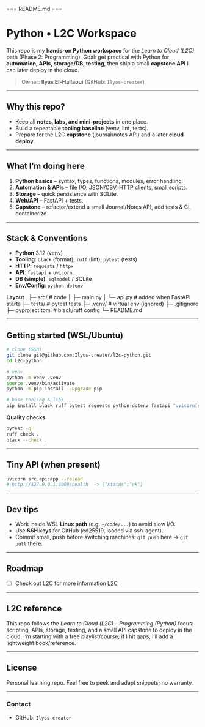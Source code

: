 === README.md ===

# Python • L2C Workspace

This repo is my **hands-on Python workspace** for the *Learn to Cloud (L2C)* path (Phase 2: Programming).
Goal: get practical with Python for **automation, APIs, storage/DB, testing**, then ship a small **capstone API**
I can later deploy in the cloud.

> Owner: **Ilyas El-Hallaoui** (GitHub: `Ilyos-creater`)

---

## Why this repo?
- Keep all **notes, labs, and mini-projects** in one place.
- Build a repeatable **tooling baseline** (venv, lint, tests).
- Prepare for the L2C **capstone** (journal/notes API) and a later **cloud deploy**.

---

## What I’m doing here
1. **Python basics** – syntax, types, functions, modules, error handling.
2. **Automation & APIs** – file I/O, JSON/CSV, HTTP clients, small scripts.
3. **Storage** – quick persistence with SQLite.
4. **Web/API** – FastAPI + tests.
5. **Capstone** – refactor/extend a small Journal/Notes API, add tests & CI, containerize.

---

## Stack & Conventions
- **Python** 3.12 (venv)
- **Tooling**: `black` (format), `ruff` (lint), `pytest` (tests)
- **HTTP**: `requests` / `httpx`
- **API**: `fastapi` + `uvicorn`
- **DB (simple)**: `sqlmodel` / SQLite
- **Env/Config**: `python-dotenv`

**Layout**
    .
    ├─ src/            # code
    │  ├─ main.py
    │  └─ api.py       # added when FastAPI starts
    ├─ tests/          # pytest tests
    ├─ .venv/          # virtual env (ignored)
    ├─ .gitignore
    ├─ pyproject.toml  # black/ruff config
    └─ README.md

---

## Getting started (WSL/Ubuntu)

~~~bash
# clone (SSH)
git clone git@github.com:Ilyos-creater/l2c-python.git
cd l2c-python

# venv
python -m venv .venv
source .venv/bin/activate
python -m pip install --upgrade pip

# base tooling & libs
pip install black ruff pytest requests python-dotenv fastapi "uvicorn[standard]" httpx sqlmodel
~~~

**Quality checks**
~~~bash
pytest -q
ruff check .
black --check .
~~~

---

## Tiny API (when present)

~~~bash
uvicorn src.api:app --reload
# http://127.0.0.1:8000/health  -> {"status":"ok"}
~~~

---

## Dev tips
- Work inside WSL **Linux path** (e.g. `~/code/...`) to avoid slow I/O.
- Use **SSH keys** for GitHub (ed25519, loaded via ssh-agent).
- Commit small, push before switching machines: `git push` here → `git pull` there.

---

## Roadmap
- [ ] Check out L2C for more information <a href="https://learntocloud.guide/phase2/">L2C</a> 

---

## L2C reference
This repo follows the *Learn to Cloud (L2C) – Programming (Python)* focus:
scripting, APIs, storage, testing, and a small API capstone to deploy in the cloud.
I’m starting with a free playlist/course; if I hit gaps, I’ll add a lightweight book/reference.

---

## License
Personal learning repo. Feel free to peek and adapt snippets; no warranty.

---

### Contact
- GitHub: `Ilyos-creater`
